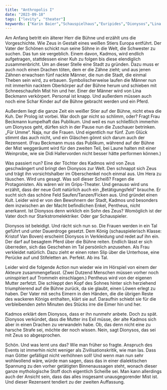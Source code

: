 ```yaml
---
title: "Anthropolis I"
date: "2023-09-18"
tags: ["levity", "theater"]
keywords: ["Karin Baier","Schauspielhaus","Euripides","Dionysos","Lina Beckmann","Kristof Van Boven","Didi Hallervorden"]
---
```

Am Anfang betritt ein älterer Herr die Bühne und erzählt uns die Vorgeschichte. Wie Zeus in Gestalt eines weißen Stiers Europa entführt. Der Vater der Schönen schickt nun seine Söhne in die Welt, die Schwester zu suchen. Das tun sie vergeblich. Einem davon, Kadmos, wird endlich aufgetragen, stattdessen einer Kuh zu folgen bis diese elendiglich zusammenbricht. Um an dieser Stelle eine Stadt zu gründen. Dazu muss er auch noch einen Drachen töten, dem er die Zähne zieht; und aus jenen Zähnen erwachsen fünf nackte Männer, die nun die Stadt, die einmal Theben sein wird, zu erbauen. Symbolischerweise laufen die Männer nun mit immerhin nacktem Oberkörper auf der Bühne herum und schieben mit Schneeschaufeln Mist hin und her. Einer der Männer wird von Lina Beckmann verkörpert. Personal ist knapp. Und außerdem müssen auch noch eine Schar Kinder auf die Bühne gebracht werden und ein Pferd.

Außerdem liegt die ganze Zeit ein weißer Stier auf der Bühne, nicht etwa die Kuh. Der Prolog ist vorbei. War doch gar nicht so schlimm, oder? Fragt Frau Beckmann kumpelhaft das Publikum. Und weil es nun schließlich immerhin um Dionysos geht, dürfen sich in der Pause nun die Zuschauer betrinken. „Für Umme“. Naja, nur die Frauen. Und eigentlich nur fünf. Zum Glück stimmt das auch nicht, und ein Gläschen gönnt sich darum auch der Rezensent. (Frau Beckmann muss das Publikum, während auf der Bühne der Mist weggeräumt wird für den zweiten Teil, bei Laune halten mit einer Weinprobe, wie sie Didi Hallervorden nicht besser hätte performen können.)

Was passiert nun? Eine der Töchter des Kadmos wird von Zeus geschwängert und bringt den Dionysos zur Welt. Den schnappt sich Zeus und trägt ihn vorsichtshalber im Oberschenkel noch einmal aus. Um Hera zu täuschen. Wird uns gesagt. Was soll dieser Scheiß? Fragen die Protagonisten. Als wären wir im Grips-Theater. Und genauso wird uns erzählt, dass der neue Gott natürlich auch ein „Betätigungsfeld“ brauche. Er sucht sich das schöne Feld Saufen/Tanzen/Ficken aus. Und gründet einen Kult. Leider wird er von den Bewohnern der Stadt, Kadmos und besonders dem inzwischen an der Macht befindlichen Enkel, Pentheus, nicht anerkannt. Ist Dionysos denn wirklich ein Sohn des Zeus? Womöglich ist der Vater doch nur Starkstromelektriker. Oder gar Schauspieler.

Dionysos ist beleidigt. Und rächt sich nun so. Die Frauen werden in ein Tal geführt und unter Dauerdroge gesetzt. Dem König (schauspielerisch Klasse: Kristof Van Boven) erscheint Dionysos in Verkleidung und redet auf ihn ein. Der darf auf besagtem Pferd über die Bühne reiten. Endlich lässt er sich überreden, sich das Geschehen im Tal persönlich anzusehen. Als Frau verkleidet natürlich. Dazu zieht er einen roten Slip über die Unterhose, eine Perücke auf und Stifeletten an. Perfekt. Ab ins Tal.

Leider wird die folgende Action nun wieder wie im Hörspiel von einem der Akteure zusammengefasst. (Zwei Dutzend Menschen müssen vorher noch uninspiriert auf Trommeln einschlagen.) Pentheus wird von der eigenen Mutter zerfetzt. Die schleppt den Kopf des Sohnes hinter sich herziehend triumphierend auf die Bühne zurück, da sie glaubt, einen Löwen erlegt zu haben. Der Vater mit sechs Eimern in den Händen, die die übrigen Reste des wackeren Königs enthalten, klärt sie auf. Daraufhin schiebt sie für die verbleibenden zehn Minuten des Stücks irre die Eimer hin und her.

Kadmos erklärt dem Dionysos, dass er ihn nunmehr anbete. Doch zu spät. Dionysos verkündet, dass die Mutter ins Exil müsse, der alte Kadmos sich aber in einen Drachen zu verwandeln habe. Ob, das denn nicht eine zu harsche Strafe sei, möchte der noch wissen. Nein, sagt Dionysos, das sei mit Zeus so abgesprochen.

Schön. Und was lernt uns das? Wie man früher so fragte. Anspruch des Events ist immerhin nicht weniger als Zivilisationskritik, wie man las. Dass man Götter gefälligst nicht verhöhnen soll! Und wenn man nun sehr wohlwollend wäre, würde man sagen, dass das in einer dialektischen Spannung zu den vorher getätigten Binnenaussagen steht, wonach dieser ganze mythologische Stoff doch eigentlich Scheiße sei. Man kann allerdings auch der Ansicht sein, dass das alles insgesamt unausgegorender Mist ist. Und dieser Rezensent tendiert zu der zweiten Auffassung.